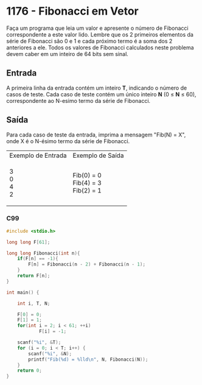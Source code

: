 <html>
  <body style="padding: 10px 0px">
    <div class="header">
      <h1>1176 - Fibonacci em Vetor</h1>
      <div class="problem">
        <div class="description">
          <p>
            Faça um programa que leia um valor e apresente o número de Fibonacci
            correspondente a este valor lido. Lembre que os 2 primeiros
            elementos da série de Fibonacci são 0 e 1 e cada próximo termo é a
            soma dos 2 anteriores a ele. Todos os valores de Fibonacci
            calculados neste problema devem caber em um inteiro de 64 bits sem
            sinal.
          </p>
        </div>
        <h2>Entrada</h2>
        <div class="input">
          <p>
            A primeira linha da entrada contém um inteiro <strong>T</strong>,
            indicando o número de casos de teste. Cada caso de teste contém um
            único inteiro <strong>N</strong> (0 ≤ <strong>N</strong> ≤ 60),
            correspondente ao N-esimo termo da série de Fibonacci.
          </p>
        </div>
        <h2>Saída</h2>
        <div class="output">
          <p>
            Para cada caso de teste da entrada, imprima a mensagem "Fib(N) = X",
            onde X é o N-ésimo termo da série de Fibonacci.
          </p>
        </div>
        <div class="both"></div>
        <table>
          <tbody>
            <tr>
              <td>Exemplo de Entrada</td>
              <td>Exemplo de Saída</td>
            </tr>
            <tr>
              <td class="division">
                <p>
                  3<br />
                  0<br />
                  4<br />
                  2
                </p>
              </td>
              <td>
                <p>
                  Fib(0) = 0<br />
                  Fib(4) = 3<br />
                  Fib(2) = 1
                </p>
              </td>
            </tr>
          </tbody>
        </table>
      </div>
    </div>
  </body>
</html>

### C99

```c
#include <stdio.h>

long long F[61];

long long Fibonacci(int n){
    if(F[n] == -1){
        F[n] = Fibonacci(n - 2) + Fibonacci(n - 1);
    }
    return F[n];
}

int main() {

    int i, T, N;

    F[0] = 0;
    F[1] = 1;
    for(int i = 2; i < 61; ++i)
            F[i] = -1;

    scanf("%i", &T);
    for (i = 0; i < T; i++) {
        scanf("%i", &N);
        printf("Fib(%d) = %lld\n", N, Fibonacci(N));
    }
    return 0;
}
```
